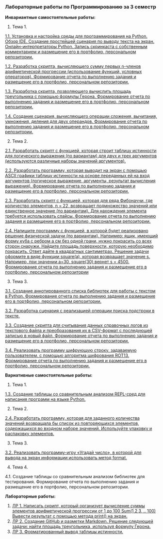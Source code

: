 ### Лабораторные работы по Программированию за 3 семестр

**Инвариантные самостоятельные работы:** 

1. Тема 1. 

[1.1. Установка и настройка среды для программирования на Python. Обзор IDE. Создание простейшей сценария по выводу текста на экран. Онлайн-интерпретаторы Python. Запись скринкаста с собственным комментарием и размещение его в портфолио, персональном репозитории.](https://github.com/sonyadk/python/blob/gh-pages/3%20SEM/%D0%A2%D0%B5%D0%BC%D0%B0%201/%D0%B8%D1%81%D1%801.1.mp4)

[1.2. Разработка скрипта, вычисляющего сумму первых n-членов арифметической прогрессии (использование функций, условных операторов). Формирование отчета по выполнению задания и размещение его в портфолио, персональном репозитории.](https://github.com/sonyadk/python/blob/gh-pages/3%20SEM/%D0%A2%D0%B5%D0%BC%D0%B0%201/%D0%B8%D1%81%D1%801.2.py)

[1.3. Разработка скрипта, позволяющего вычислить площадь треугольника с помощью формулы Герона. Формирование отчета по выполнению задания и размещение его в портфолио, персональном репозитории.](https://github.com/sonyadk/python/blob/gh-pages/3%20SEM/%D0%A2%D0%B5%D0%BC%D0%B0%201/%D0%B8%D1%81%D1%801.3.py)

[1.4. Создание сценария, вычисляющего операции сложения, вычитания, умножения, деления для двух операндов. Формирование отчета по выполнению задания и размещение его в портфолио, персональном репозитории.](https://github.com/sonyadk/python/blob/gh-pages/3%20SEM/%D0%A2%D0%B5%D0%BC%D0%B0%201/%D0%B8%D1%81%D1%801.4.py)

2. Тема 2. 

[2.1. Разработать скрипт с функцией, которая строит таблицу истинности для логического выражения (по вариантам) для двух и трех аргументов (используются различные наборы значений аргументов).](https://github.com/sonyadk/python/blob/gh-pages/3%20SEM/%D0%9B%D0%B5%D0%BA%D1%86%D0%B8%D1%8F%201%20%D0%B8%202/%D0%A1%D0%A02.21.py)

[2.2. Разработать программу, которая выводит на экран с помощью ASCII графики таблицу истинности на основе переданных ей на вход аргументов (логическое выражение, аргументы, результат вычисления выражения).
Формирование отчета по выполнению задания и размещение его в портфолио, персональном репозитории.](https://github.com/sonyadk/python/blob/gh-pages/3%20SEM/%D0%9B%D0%B5%D0%BA%D1%86%D0%B8%D1%8F%201%20%D0%B8%202/%D0%A1%D0%A03.3.15.py)

[2.3. Разработать скрипт с функцией, которая для ряда Фибоначчи, где количество элементов, n = 22, возвращает подмножество значений или единственное значение (по вариантам). Для нахождения элемента требуется
использовать слайсы. Формирование отчета по выполнению задания и размещение его в портфолио, персональном репозитории. ](https://github.com/sonyadk/python/blob/gh-pages/3%20SEM/%D0%A2%D0%B5%D0%BC%D0%B0%202/%D0%B8%D1%81%D1%802.3.py)

[2.4. Напишите программу с функцией, в которой будет реализовано решение физической задачи (по вариантам). Например: ящик, имеющий форму куба с ребром a см без одной грани, нужно покрасить со всех сторон снаружи.
Найдите площадь поверхности, которую необходимо покрасить. Ответ дайте в квадратных сантиметрах. Решение задачи оформите в виде функции square(a), которая возвращает значение s. Например, при значении a=30, square(30) вернет s = 4500. Формирование отчета по выполнению задания и размещение его в портфолио, персональном репозитории](https://github.com/sonyadk/python/blob/gh-pages/3%20SEM/%D0%A2%D0%B5%D0%BC%D0%B0%202/%D0%B8%D1%81%D1%802.4.py)

3. Тема 3.

[3.1. Создание аннотированного списка библиотек для работы с текстом в Python. Формирование отчета по выполнению задания и размещение его в портфолио, персональном репозитории.](https://github.com/sonyadk/python/blob/gh-pages/3%20SEM/%D0%A2%D0%B5%D0%BC%D0%B0%203/%D0%A1%D0%BF%D0%B8%D1%81%D0%BE%D0%BA%20%D0%B1%D0%B8%D0%B1%D0%BB%D0%B8%D0%BE%D1%82%D0%B5%D0%BA%20%D0%B4%D0%BB%D1%8F%20%D1%80%D0%B0%D0%B1%D0%BE%D1%82%D1%8B%20%D1%81%20%D1%82%D0%B5%D0%BA%D1%81%D1%82%D0%BE%D0%BC%20%D0%B2%20Python.docx)

[3.2. Разработка сценария с реализацией операции поиска подстроки в тексте.](https://github.com/sonyadk/python/blob/gh-pages/3%20SEM/%D0%A2%D0%B5%D0%BC%D0%B0%203/%D0%B8%D1%81%D1%803.2.py)

[3.3. Создание скрипта для считывания данных справочных логов из текстового файла и преобразования их в CSV-формат с последующей записью в новый файл. Формирование отчета по выполнению задания и размещение его в портфолио, персональном репозитории.](https://github.com/sonyadk/python/tree/gh-pages/3%20SEM/%D0%A2%D0%B5%D0%BC%D0%B0%203/%D0%B8%D1%81%D1%803.3)

[3.4. Реализовать программу шифрующую строку, задаваемую пользователем, с помощью алгоритма шифрования ROT13. Формирование отчета по выполнению задания и размещение его в портфолио, персональном репозитории.](https://github.com/sonyadk/python/blob/gh-pages/3%20SEM/%D0%A2%D0%B5%D0%BC%D0%B0%203/%D0%B8%D1%81%D1%803.4.py)

**Вариативные самостоятельные работы:**

1. Тема 1.

[1.3. Создание таблицы со сравнительным анализом REPL-сред для написания программ на языке Python.](https://github.com/sonyadk/python/blob/gh-pages/3%20SEM/%D0%A2%D0%B5%D0%BC%D0%B0%201/3%20%D1%81%D0%B5%D0%BC%D0%B5%D1%81%D1%82%D1%80%20%D0%A2%D0%B5%D0%BC%D0%B0%201%20%D0%92%D0%A1%D0%A0%201.3.docx)

2. Тема 2.

[2.4. Разработать программу, которая для заданного количества значений возвращала бы список из повторяющихся элементов, содержащихся во входном наборе значений. Используйте упаковку и распаковку элементов.](https://github.com/sonyadk/python/blob/gh-pages/3%20SEM/%D0%A2%D0%B5%D0%BC%D0%B0%202/%D0%B2%D1%81%D1%802.4.py)

3. Тема 3.

[3.2. Реализовать программу-игру «Угадай число», в которой для вывода на экран информации использовать метод format.](https://github.com/sonyadk/python/blob/gh-pages/3%20SEM/%D0%A2%D0%B5%D0%BC%D0%B0%203/%D0%B2%D1%81%D1%803.2.py)

4. Тема 4.

4.1. Создание таблицы со сравнительным анализом библиотек для тестирования. Формирование отчета по выполнению задания и размещение его в портфолио, персональном репозитории.

**Лабораторные работы:**

1. [ЛР 1.  Написать скрипт, который организует вычисление суммы элементов арифметической прогрессии от 1 до 100 Sum(1,2,3, .. 100) Вывести результат с помощью метода print() на экран.](https://github.com/sonyadk/python/blob/gh-pages/3%20SEM/%D0%9B%D0%B5%D0%BA%D1%86%D0%B8%D1%8F%201%20%D0%B8%202/%D0%BB%D1%801.py)
2. [ЛР 2. Создание GitHub и разметки Markdown. Решение следующей задачи: найти площадь треугольника, используя формулу Герона.](https://github.com/sonyadk/python/blob/gh-pages/3%20SEM/%D0%9B%D0%B5%D0%BA%D1%86%D0%B8%D1%8F%201%20%D0%B8%202/%D0%BB%D1%802.md)
3. [ЛР 3.  Форматированный вывод таблицы истинности.](https://github.com/sonyadk/python/blob/gh-pages/3%20SEM/%D0%9B%D0%B5%D0%BA%D1%86%D0%B8%D1%8F%201%20%D0%B8%202/%D0%BB%D1%803.py)
